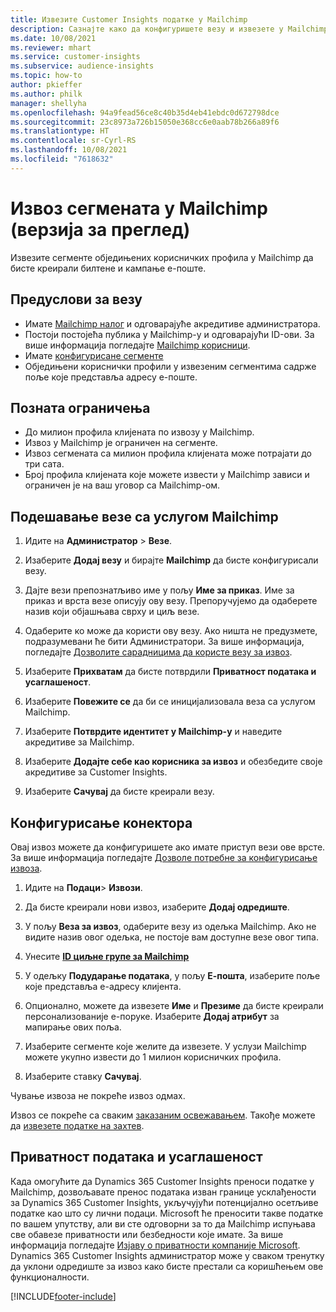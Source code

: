 ```yaml
---
title: Извезите Customer Insights податке у Mailchimp
description: Сазнајте како да конфигуришете везу и извезете у Mailchimp.
ms.date: 10/08/2021
ms.reviewer: mhart
ms.service: customer-insights
ms.subservice: audience-insights
ms.topic: how-to
author: pkieffer
ms.author: philk
manager: shellyha
ms.openlocfilehash: 94a9fead56ce8c40b35d4eb41ebdc0d672798dce
ms.sourcegitcommit: 23c8973a726b15050e368cc6e0aab78b266a89f6
ms.translationtype: HT
ms.contentlocale: sr-Cyrl-RS
ms.lasthandoff: 10/08/2021
ms.locfileid: "7618632"
---
```

# <a name="export-segments-to-mailchimp-preview"></a>Извоз сегмената у Mailchimp (верзија за преглед)

Извезите сегменте обједињених корисничких профила у Mailchimp да бисте креирали билтене и кампање е-поште.

## <a name="prerequisites-for-connection"></a>Предуслови за везу

-   Имате [Mailchimp налог](https://mailchimp.com/) и одговарајуће акредитиве администратора.
-   Постоји постојећа публика у Mailchimp-у и одговарајући ID-ови. За више информација погледајте [Mailchimp корисници](https://mailchimp.com/help/create-audience/).
-   Имате [конфигурисане сегменте](segments.md)
-   Обједињени кориснички профили у извезеним сегментима садрже поље које представља адресу е-поште.

## <a name="known-limitations"></a>Позната ограничења

- До милион профила клијената по извозу у Mailchimp.
- Извоз у Mailchimp је ограничен на сегменте.
- Извоз сегмената са милион профила клијената може потрајати до три сата. 
- Број профила клијената које можете извести у Mailchimp зависи и ограничен је на ваш уговор са Mailchimp-ом.

## <a name="set-up-connection-to-mailchimp"></a>Подешавање везе са услугом Mailchimp

1. Идите на **Администратор** > **Везе**.

1. Изаберите **Додај везу** и бирајте **Mailchimp** да бисте конфигурисали везу.

1. Дајте вези препознатљиво име у пољу **Име за приказ**. Име за приказ и врста везе описују ову везу. Препоручујемо да одаберете назив који објашњава сврху и циљ везе.

1. Одаберите ко може да користи ову везу. Ако ништа не предузмете, подразумевани ће бити Администратори. За више информација, погледајте [Дозволите сарадницима да користе везу за извоз](connections.md#allow-contributors-to-use-a-connection-for-exports).

1. Изаберите **Прихватам** да бисте потврдили **Приватност података и усаглашеност**.

1. Изаберите **Повежите се** да би се иницијализовала веза са услугом Mailchimp.

1. Изаберите **Потврдите идентитет у Mailchimp-у** и наведите акредитиве за Mailchimp.

1. Изаберите **Додајте себе као корисника за извоз** и обезбедите своје акредитиве за Customer Insights.

1. Изаберите **Сачувај** да бисте креирали везу. 

## <a name="configure-the-connector"></a>Конфигурисање конектора

Овај извоз можете да конфигуришете ако имате приступ вези ове врсте. За више информација погледајте [Дозволе потребне за конфигурисање извоза](export-destinations.md#set-up-a-new-export).

1. Идите на **Подаци**> **Извози**.

1. Да бисте креирали нови извоз, изаберите **Додај одредиште**.

1. У пољу **Веза за извоз**, одаберите везу из одељка Mailchimp. Ако не видите назив овог одељка, не постоје вам доступне везе овог типа.

1. Унесите **[ID циљне групе за Mailchimp](https://mailchimp.com/help/find-audience-id/)**

1. У одељку **Подударање података**, у пољу **Е-пошта**, изаберите поље које представља е-адресу клијента. 

1. Опционално, можете да извезете **Име** и **Презиме** да бисте креирали персонализованије е-поруке. Изаберите **Додај атрибут** за мапирање ових поља.

1. Изаберите сегменте које желите да извезете. У услузи Mailchimp можете укупно извести до 1 милион корисничких профила.

1. Изаберите ставку **Сачувај**.

Чување извоза не покреће извоз одмах.

Извоз се покреће са сваким [заказаним освежавањем](system.md#schedule-tab). Такође можете да [извезете податке на захтев](export-destinations.md#run-exports-on-demand). 

## <a name="data-privacy-and-compliance"></a>Приватност података и усаглашеност

Када омогућите да Dynamics 365 Customer Insights преноси податке у Mailchimp, дозвољавате пренос података изван границе усклађености за Dynamics 365 Customer Insights, укључујући потенцијално осетљиве податке као што су лични подаци. Microsoft ће преносити такве податке по вашем упутству, али ви сте одговорни за то да Mailchimp испуњава све обавезе приватности или безбедности које имате. За више информација погледајте [Изјаву о приватности компаније Microsoft](https://go.microsoft.com/fwlink/?linkid=396732).
Dynamics 365 Customer Insights администратор може у сваком тренутку да уклони одредиште за извоз како бисте престали са коришћењем ове функционалности.

[!INCLUDE[footer-include](../includes/footer-banner.md)]
